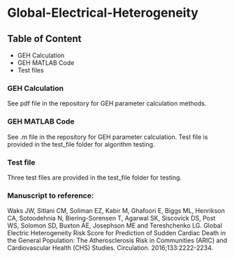 # Global-Electrical-Heterogeneity

## Table of Content
  - GEH Calculation
  - GEH MATLAB Code
  - Test files
  
### GEH Calculation
See pdf file in the repository for GEH parameter calculation methods.

### GEH MATLAB Code
See .m file in the repository for GEH parameter calculation. Test file is provided in the test_file folder for algorithm testing.

### Test file
Three test files are provided in the test_file folder for testing.

### Manuscript to reference:
Waks JW, Sitlani CM, Soliman EZ, Kabir M, Ghafoori E, Biggs ML, Henrikson CA, Sotoodehnia N, Biering-Sorensen T, Agarwal SK, Siscovick DS, Post WS, Solomon SD, Buxton AE, Josephson ME and Tereshchenko LG. Global Electric Heterogeneity Risk Score for Prediction of Sudden Cardiac Death in the General Population: The Atherosclerosis Risk in Communities (ARIC) and Cardiovascular Health (CHS) Studies. Circulation. 2016;133:2222-2234.
